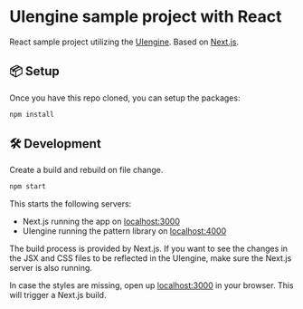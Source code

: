 # UIengine sample project with React

React sample project utilizing the [UIengine](https://github.com/dennisreimann/uiengine).
Based on [Next.js](https://github.com/zeit/next.js).

## 📦 Setup

Once you have this repo cloned, you can setup the packages:

```bash
npm install
```

## 🛠 Development

Create a build and rebuild on file change.

```bash
npm start
```

This starts the following servers:

- Next.js running the app on [localhost:3000](http://localhost:3000)
- UIengine running the pattern library on [localhost:4000](http://localhost:4000)

The build process is provided by Next.js.
If you want to see the changes in the JSX and CSS files to be reflected in the UIengine, make sure the Next.js server is also running.

In case the styles are missing, open up [localhost:3000](http://localhost:3000) in your browser.
This will trigger a Next.js build.
